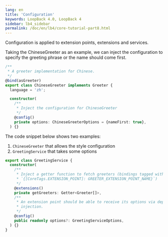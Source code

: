 ```yaml
---
lang: en
title: 'Configuration'
keywords: LoopBack 4.0, LoopBack 4
sidebar: lb4_sidebar
permalink: /doc/en/lb4/core-tutorial-part8.html
---
```


Configuration is applied to extension points, extensions and services.

Taking the ChineseGreeter as an example, we can inject the configuration to
specify the greeting phrase or the name should come first.

```ts
/**
 * A greeter implementation for Chinese.
 */
@bind(asGreeter)
export class ChineseGreeter implements Greeter {
  language = 'zh';

  constructor(
    /**
     * Inject the configuration for ChineseGreeter
     */
    @config()
    private options: ChineseGreeterOptions = {nameFirst: true},
  ) {}

```

The code snippet below shows two examples:

1. `ChineseGreeter` that allows the style configuration
2. `GreetingService` that takes some options

```ts
export class GreetingService {
  constructor(
    /**
     * Inject a getter function to fetch greeters (bindings tagged with
     * `{[CoreTags.EXTENSION_POINT]: GREETER_EXTENSION_POINT_NAME}`)
     */
    @extensions()
    private getGreeters: Getter<Greeter[]>,
    /**
     * An extension point should be able to receive its options via dependency
     * injection.
     */
    @config()
    public readonly options?: GreetingServiceOptions,
  ) {}
}
```
